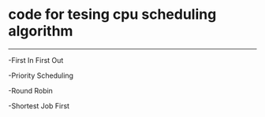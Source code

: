 code for tesing cpu scheduling algorithm
==========
- - -

-First In First Out

-Priority Scheduling

-Round Robin

-Shortest Job First
